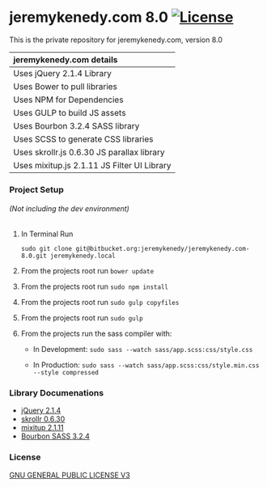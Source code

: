 # jeremykenedy.com 8.0 [![License](http://jeremykenedy.com/license-gpl3.svg)]()

This is the private repository for jeremykenedy.com, version 8.0

| jeremykenedy.com details |
| :------------ |
| Uses jQuery 2.1.4 Library |
| Uses Bower to pull libraries|
| Uses NPM for Dependencies |
| Uses GULP to build JS assets|
| Uses Bourbon 3.2.4 SASS library |
| Uses SCSS to generate CSS libraries |
| Uses skrollr.js 0.6.30 JS parallax library |
| Uses mixitup.js 2.1.11 JS Filter UI Library|


### Project Setup
###### (Not including the dev environment)

1. In Terminal Run

	`sudo git clone git@bitbucket.org:jeremykenedy/jeremykenedy.com-8.0.git jeremykenedy.local`

2. From the projects root run `bower update`

3. From the projects root run `sudo npm install`

4. From the projects root run `sudo gulp copyfiles`

5. From the projects root run `sudo gulp`

6. From the projects run the sass compiler with:
	* In Development: `sudo sass --watch sass/app.scss:css/style.css`

	* In Production: `sudo sass --watch sass/app.scss:css/style.min.css --style compressed`


### Library Documenations
* [jQuery 2.1.4](https://api.jquery.com/)
* [skrollr 0.6.30](https://github.com/Prinzhorn/skrollr/tree/master/examples)
* [mixitup 2.1.11](https://mixitup.kunkalabs.com/docs/)
* [Bourbon SASS 3.2.4](http://bourbon.io/docs/)



### License
[GNU GENERAL PUBLIC LICENSE V3](http://jeremykenedy.com/LICENSE)
